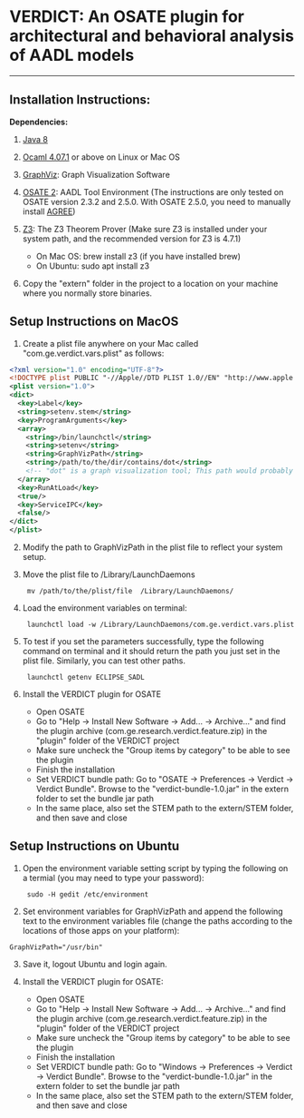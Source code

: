 # VERDICT: An OSATE plugin for architectural and behavioral analysis of AADL models
 ----

## Installation Instructions:

**Dependencies:**

1. [Java 8](https://www.java.com/en/download/)

2. [Ocaml 4.07.1](https://ocaml.org/docs/install.html) or above on
   Linux or Mac OS

3. [GraphViz](https://www.graphviz.org/download/): Graph Visualization
   Software

4. [OSATE 2](https://osate-build.sei.cmu.edu/download/osate/stable/):
   AADL Tool Environment (The instructions are only tested on OSATE
   version 2.3.2 and 2.5.0. With OSATE 2.5.0, you need to manually
   install
   [AGREE](https://osate-build.sei.cmu.edu/download/osate/stable/2.3.7/updates/))

5. [Z3](https://github.com/Z3Prover/z3): The Z3 Theorem Prover (Make
   sure Z3 is installed under your system path, and the recommended
   version for Z3 is 4.7.1)

    * On Mac OS: brew install z3 (if you have installed brew)
    * On Ubuntu: sudo apt install z3

6. Copy the "extern" folder in the project to a location on your
   machine where you normally store binaries.

## Setup Instructions on MacOS

1. Create a plist file anywhere on your Mac called
   "com.ge.verdict.vars.plist" as follows:

```xml
<?xml version="1.0" encoding="UTF-8"?>
<!DOCTYPE plist PUBLIC "-//Apple//DTD PLIST 1.0//EN" "http://www.apple.com/DTDs/PropertyList-1.0.dtd">
<plist version="1.0">
<dict>
  <key>Label</key>
  <string>setenv.stem</string>
  <key>ProgramArguments</key>
  <array>
    <string>/bin/launchctl</string>
    <string>setenv</string>
    <string>GraphVizPath</string>
    <string>/path/to/the/dir/contains/dot</string>
    <!-- "dot" is a graph visualization tool; This path would probably look like /usr/local/bin -->
  </array>
  <key>RunAtLoad</key>
  <true/>
  <key>ServiceIPC</key>
  <false/>
</dict>
</plist>
```

2.  Modify the path to GraphVizPath in the plist file to reflect your
    system setup.

3. Move the plist file to /Library/LaunchDaemons

        mv /path/to/the/plist/file  /Library/LaunchDaemons/

4. Load the environment variables on terminal:

        launchctl load -w /Library/LaunchDaemons/com.ge.verdict.vars.plist

5. To test if you set the parameters successfully, type the following
   command on terminal and it should return the path you just set in
   the plist file. Similarly, you can test other paths.

        launchctl getenv ECLIPSE_SADL

6. Install the VERDICT plugin for OSATE
   * Open OSATE
   * Go to "Help -> Install New Software -> Add... -> Archive..." and find the plugin archive (com.ge.research.verdict.feature.zip) in the "plugin" folder of the VERDICT project
   * Make sure uncheck the "Group items by category" to be able to see the plugin
   * Finish the installation
   * Set VERDICT bundle path: Go to "OSATE -> Preferences -> Verdict -> Verdict Bundle". Browse to the "verdict-bundle-1.0.jar" in the extern folder to set the bundle jar path
   * In the same place, also set the STEM path to the extern/STEM folder, and then save and close

## Setup Instructions on Ubuntu

1. Open the environment variable setting script by typing the
   following on a termial (you may need to type your password):

        sudo -H gedit /etc/environment

2. Set environment variables for GraphVizPath and append the following
   text to the environment variables file (change the paths according
   to the locations of those apps on your platform):

`GraphVizPath="/usr/bin"`

3. Save it, logout Ubuntu and login again.

4. Install the VERDICT plugin for OSATE:
   * Open OSATE
   * Go to "Help -> Install New Software -> Add... -> Archive..." and find the plugin archive (com.ge.research.verdict.feature.zip) in the "plugin" folder of the VERDICT project
   * Make sure uncheck the "Group items by category" to be able to see the plugin
   * Finish the installation
   * Set VERDICT bundle path: Go to "Windows -> Preferences -> Verdict -> Verdict Bundle". Browse to the "verdict-bundle-1.0.jar" in the extern folder to set the bundle jar path
   * In the same place, also set the STEM path to the extern/STEM folder, and then save and close
